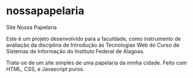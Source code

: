 # nossapapelaria
Site Nossa Papelaria

Este é um projeto desenvolvido para a faculdade, como instrumento de avaliação da disciplina de Introdução às Tecnologias Web do Curso de Sistemas de Informação do Instituto Federal de Alagoas.

Trata-se de um site simples de uma papelaria da minha cidade. 
Feito com HTML, CSS, e Javascript puros. 

